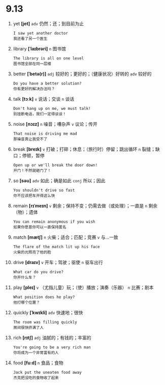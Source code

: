 # 9.13

1. yet **[jet]** `adv` 仍然；还；到目前为止

   ```
   I saw yet another doctor
   我还看了另一个医生
   ```

2. library **[ˈlaɪbrəri]** `n` 图书馆

   ```
   The library is all on one level
   图书馆全部在同一层楼
   ```

3. better **[ˈbetə(r)]** `adj` 较好的；更好的；（健康状况）好转的 `adv` 较好的

   ```
   Do you have a better solution?
   你有更好的解决办法吗？
   ```

4. talk **[tɔːk]** `v` 说话；交谈 `n` 谈话

   ```
   Don't hang up on me, we must talk!
   别挂断电话，我们一定得谈谈！
   ```

5. noise **[nɔɪz]** `n` 噪音；嘈杂声 `v` 议论；传开

   ```
   That noise is driving me mad
   那噪音真让我受不了
   ```

6. break **[breɪk]** `v` 打破；打碎；休息；（旅行时）停留；跳出循环 `n` 裂缝；缺口；停顿，暂停

   ```
   Open up or we'll break the door down!
   开门！不然就砸门了！
   ```

7. so **[səʊ]** `adv` 如此；确是如此 `conj` 所以；因此

   ```
   You shouldn't drive so fast
   你不应该把车开得这么快
   ```

8. remain **[rɪˈmeɪn]** `v` 剩余；保持不变；仍需去做（或处理）；一直是 `n` 剩余（物）；遗体

   ```
   You can remain anonymous if you wish
   如果你愿意你可以一直保持匿名
   ```

9. match **[mætʃ]** `n` 火柴；适合；匹配；竞赛 `v` 与...一致

   ```
   The flare of the match lit up his face
   火柴的光照亮了他的脸
   ```

10. drive **[draɪv]** `v` 开车；驾驶；驱使 `n` 驱车出行

    ```
    What car do you drive?
    你开什么车？
    ```

11. play **[pleɪ]** `v` （尤指儿童）玩；（使）播放；演奏（乐器） `n` 比赛；剧本

    ```
    What position does he play?
    他打哪个位置？
    ```

12. quickly **[ˈkwɪkli]** `adv` 快速地；很快

    ```
    The room was filling quickly
    房间很快挤满了人
    ```

13. rich **[rɪtʃ]** `adj` 油腻的；有钱的；丰富的

    ```
    You're going to be a very rich man
    你将成为一个非常富有的人
    ```

14. food **[fuːd]** `n` 食品；食物
    ```
    Jack put the uneaten food away
    杰克把没吃的食物收了起来
    ```
